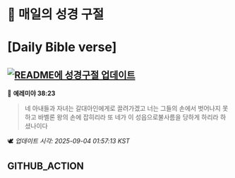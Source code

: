 # 🙏 매일의 성경 구절
# [Daily Bible verse]
## [![README에 성경구절 업데이트](https://github.com/DONGSUKA/first_test/actions/workflows/update-readme-bible.yml/badge.svg)](https://github.com/DONGSUKA/first_test/actions/workflows/update-readme-bible.yml)
<!-- START_BIBLE_VERSE -->
📖 **예레미야 38:23**
> 네 아내들과 자녀는 갈대아인에게로 끌려가겠고 너는 그들의 손에서 벗어나지 못하고 바벨론 왕의 손에 잡히리라 또 네가 이 성읍으로불사름을 당하게 하리라 하셨나이다

🕊️ _업데이트 시각: 2025-09-04 01:57:13 KST_
  <!-- END_BIBLE_VERSE -->
## GITHUB_ACTION
